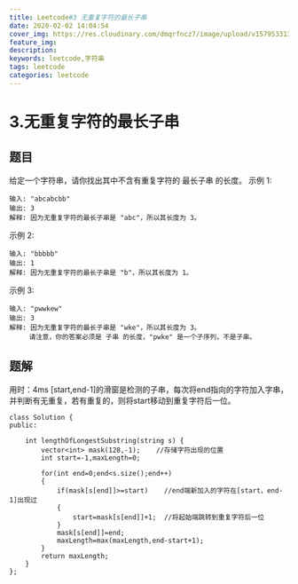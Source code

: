 ```yaml
---
title: Leetcode#3 无重复字符的最长子串
date: 2020-02-02 14:04:54
cover_img: https://res.cloudinary.com/dmqrfncz7/image/upload/v1579533135/timg_1_o6pkuf.jpg
feature_img:
description:
keywords: leetcode,字符串
tags: leetcode
categories: leetcode
---
```



# 3.无重复字符的最长子串

## 题目
给定一个字符串，请你找出其中不含有重复字符的 最长子串 的长度。
示例 1:
```
输入: "abcabcbb"
输出: 3 
解释: 因为无重复字符的最长子串是 "abc"，所以其长度为 3。
```
示例 2:
```
输入: "bbbbb"
输出: 1
解释: 因为无重复字符的最长子串是 "b"，所以其长度为 1。
```
示例 3:
```
输入: "pwwkew"
输出: 3
解释: 因为无重复字符的最长子串是 "wke"，所以其长度为 3。
     请注意，你的答案必须是 子串 的长度，"pwke" 是一个子序列，不是子串。
```


## 题解

用时：4ms
[start,end-1]的滑窗是检测的子串，每次将end指向的字符加入字串，并判断有无重复，若有重复的，则将start移动到重复字符后一位。
```
class Solution {
public:
    
    int lengthOfLongestSubstring(string s) {
        vector<int> mask(128,-1);    //存储字符出现的位置
        int start=-1,maxLength=0;
        
        for(int end=0;end<s.size();end++)
        {
            if(mask[s[end]]>=start)    //end端新加入的字符在[start，end-1]出现过
            {
                start=mask[s[end]]+1;  //将起始端跳转到重复字符后一位
            }
            mask[s[end]]=end;  
            maxLength=max(maxLength,end-start+1);
        }
        return maxLength;
    }
};
```